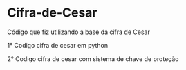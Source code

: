 # Cifra-de-Cesar
Código que fiz utilizando a base da cifra de Cesar 

1° Codigo cifra de cesar em python

2° Codigo cifra de cesar com sistema de chave de proteção
